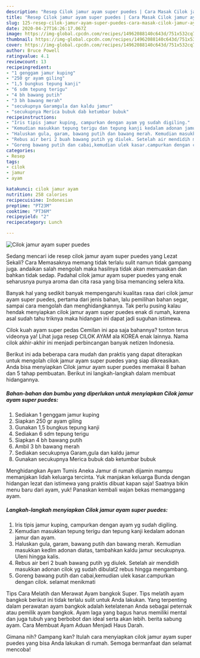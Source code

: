 ```yaml
---
description: "Resep Cilok jamur ayam super puedes | Cara Masak Cilok jamur ayam super puedes Yang Bikin Ngiler"
title: "Resep Cilok jamur ayam super puedes | Cara Masak Cilok jamur ayam super puedes Yang Bikin Ngiler"
slug: 125-resep-cilok-jamur-ayam-super-puedes-cara-masak-cilok-jamur-ayam-super-puedes-yang-bikin-ngiler
date: 2020-04-27T16:26:17.067Z
image: https://img-global.cpcdn.com/recipes/14962088140c643d/751x532cq70/cilok-jamur-ayam-super-puedes-foto-resep-utama.jpg
thumbnail: https://img-global.cpcdn.com/recipes/14962088140c643d/751x532cq70/cilok-jamur-ayam-super-puedes-foto-resep-utama.jpg
cover: https://img-global.cpcdn.com/recipes/14962088140c643d/751x532cq70/cilok-jamur-ayam-super-puedes-foto-resep-utama.jpg
author: Bruce Powell
ratingvalue: 4.1
reviewcount: 13
recipeingredient:
- "1 genggam jamur kuping"
- "250 gr ayam giling"
- "1,5 bungkus tepung kanji"
- "6 sdm tepung terigu"
- "4 bh bawang putih"
- "3 bh bawang merah"
- "secukupnya Garamgula dan kaldu jamur"
- "secukupnya Merica bubuk dab ketumbar bubuk"
recipeinstructions:
- "Iris tipis jamur kuping, campurkan dengan ayam yg sudah digiling."
- "Kemudian masukkan tepung terigu dan tepung kanji kedalam adonan jamur dan ayam."
- "Haluskan gula, garam, bawang putih dan bawang merah. Kemudian masukkan kedlm adonan diatas, tambahkan kaldu jamur secukupnya. Uleni hingga kalis."
- "Rebus air beri 2 buah bawang putih yg diulek. Setelah air mendidih masukkan adonan cilok yg sudah dibulat2 rebus hingga mengambang."
- "Goreng bawang putih dan cabai,kemudian ulek kasar.campurkan dengan cilok. selamat menikmati"
categories:
- Resep
tags:
- cilok
- jamur
- ayam

katakunci: cilok jamur ayam 
nutrition: 258 calories
recipecuisine: Indonesian
preptime: "PT23M"
cooktime: "PT36M"
recipeyield: "2"
recipecategory: Lunch

---
```



![Cilok jamur ayam super puedes](https://img-global.cpcdn.com/recipes/14962088140c643d/751x532cq70/cilok-jamur-ayam-super-puedes-foto-resep-utama.jpg)

Sedang mencari ide resep cilok jamur ayam super puedes yang Lezat Sekali? Cara Memasaknya memang tidak terlalu sulit namun tidak gampang juga. andaikan salah mengolah maka hasilnya tidak akan memuaskan dan bahkan tidak sedap. Padahal cilok jamur ayam super puedes yang enak seharusnya punya aroma dan cita rasa yang bisa memancing selera kita.

Banyak hal yang sedikit banyak mempengaruhi kualitas rasa dari cilok jamur ayam super puedes, pertama dari jenis bahan, lalu pemilihan bahan segar, sampai cara mengolah dan menghidangkannya. Tak perlu pusing kalau hendak menyiapkan cilok jamur ayam super puedes enak di rumah, karena asal sudah tahu triknya maka hidangan ini dapat jadi suguhan istimewa.

Cilok kuah ayam super pedas Cemilan ini apa saja bahannya? tonton terus videonya ya! Lihat juga resep CILOK AYAM ala KOREA enak lainnya. Nama cilok akhir-akhir ini menjadi perbincangan banyak netizen Indonesia.


Berikut ini ada beberapa cara mudah dan praktis yang dapat diterapkan untuk mengolah cilok jamur ayam super puedes yang siap dikreasikan. Anda bisa menyiapkan Cilok jamur ayam super puedes memakai 8 bahan dan 5 tahap pembuatan. Berikut ini langkah-langkah dalam membuat hidangannya.

<!--inarticleads1-->

##### Bahan-bahan dan bumbu yang diperlukan untuk menyiapkan Cilok jamur ayam super puedes:

1. Sediakan 1 genggam jamur kuping
1. Siapkan 250 gr ayam giling
1. Gunakan 1,5 bungkus tepung kanji
1. Sediakan 6 sdm tepung terigu
1. Siapkan 4 bh bawang putih
1. Ambil 3 bh bawang merah
1. Sediakan secukupnya Garam,gula dan kaldu jamur
1. Gunakan secukupnya Merica bubuk dab ketumbar bubuk


Menghidangkan Ayam Tumis Aneka Jamur di rumah dijamin mampu memanjakan lidah keluarga tercinta. Yuk manjakan keluarga Bunda dengan hidangan lezat dan istimewa yang praktis dibuat kapan saja! Saatnya bikin menu baru dari ayam, yuk! Panaskan kembali wajan bekas memanggang ayam. 

<!--inarticleads2-->

##### Langkah-langkah menyiapkan Cilok jamur ayam super puedes:

1. Iris tipis jamur kuping, campurkan dengan ayam yg sudah digiling.
1. Kemudian masukkan tepung terigu dan tepung kanji kedalam adonan jamur dan ayam.
1. Haluskan gula, garam, bawang putih dan bawang merah. Kemudian masukkan kedlm adonan diatas, tambahkan kaldu jamur secukupnya. Uleni hingga kalis.
1. Rebus air beri 2 buah bawang putih yg diulek. Setelah air mendidih masukkan adonan cilok yg sudah dibulat2 rebus hingga mengambang.
1. Goreng bawang putih dan cabai,kemudian ulek kasar.campurkan dengan cilok. selamat menikmati


Tips Cara Melatih dan Merawat Ayam bangkok Super. Tips melatih ayam bangkok berikut ini tidak terlalu sulit untuk Anda lakukan. Yang terpenting dalam perawatan ayam bangkok adalah ketelatenan Anda sebagai peternak atau pemilik ayam bangkok. Ayam laga yang bagus harus memiliki mental dan juga tubuh yang berbobot dan ideal serta akan lebih. berita sabung ayam. Cara Membuat Ayam Aduan Menjadi Haus Darah. 

Gimana nih? Gampang kan? Itulah cara menyiapkan cilok jamur ayam super puedes yang bisa Anda lakukan di rumah. Semoga bermanfaat dan selamat mencoba!
